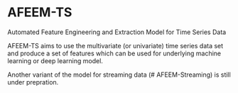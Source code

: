 # AFEEM-TS
Automated Feature Engineering and Extraction Model for Time Series Data

AFEEM-TS aims to use the multivariate (or univariate) time series data set and produce a set of features which can be used for underlying machine learning or deep learning model. 

Another variant of the model for streaming data (# AFEEM-Streaming) is still under prepration. 
